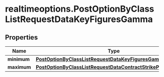 # realtimeoptions.PostOptionByClassListRequestDataKeyFiguresGamma

## Properties

Name | Type | Description | Notes
------------ | ------------- | ------------- | -------------
**minimum** | [**PostOptionByClassListRequestDataKeyFiguresGammaMinimum**](PostOptionByClassListRequestDataKeyFiguresGammaMinimum.md) |  | [optional] 
**maximum** | [**PostOptionByClassListRequestDataContractStrikePriceMaximum**](PostOptionByClassListRequestDataContractStrikePriceMaximum.md) |  | [optional] 


